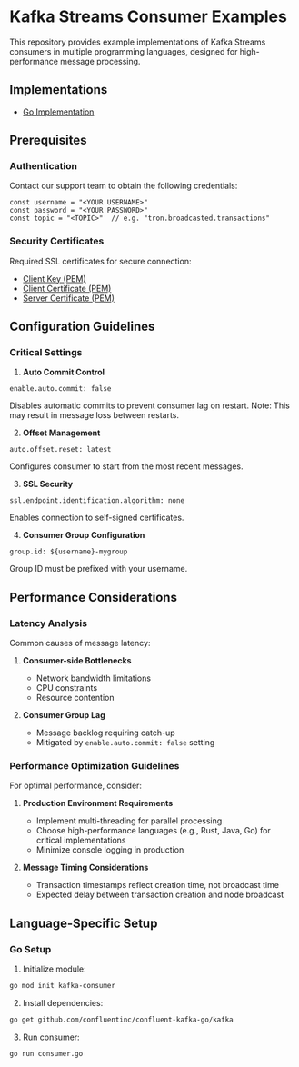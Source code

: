 # Kafka Streams Consumer Examples

This repository provides example implementations of Kafka Streams consumers in multiple programming languages, designed for high-performance message processing.

## Implementations

- [Go Implementation](./consumer.go)

## Prerequisites

### Authentication
Contact our support team to obtain the following credentials:
```
const username = "<YOUR USERNAME>"
const password = "<YOUR PASSWORD>"
const topic = "<TOPIC>"  // e.g. "tron.broadcasted.transactions"
```

### Security Certificates
Required SSL certificates for secure connection:
- [Client Key (PEM)](./client.key.pem)
- [Client Certificate (PEM)](./client.cer.pem)
- [Server Certificate (PEM)](./server.cer.pem)

## Configuration Guidelines

### Critical Settings

1. **Auto Commit Control**
```properties
enable.auto.commit: false
```
Disables automatic commits to prevent consumer lag on restart. Note: This may result in message loss between restarts.

2. **Offset Management**
```properties
auto.offset.reset: latest
```
Configures consumer to start from the most recent messages.

3. **SSL Security**
```properties
ssl.endpoint.identification.algorithm: none
```
Enables connection to self-signed certificates.

4. **Consumer Group Configuration**
```properties
group.id: ${username}-mygroup
```
Group ID must be prefixed with your username.

## Performance Considerations

### Latency Analysis

Common causes of message latency:

1. **Consumer-side Bottlenecks**
   - Network bandwidth limitations
   - CPU constraints
   - Resource contention

2. **Consumer Group Lag**
   - Message backlog requiring catch-up
   - Mitigated by `enable.auto.commit: false` setting

### Performance Optimization Guidelines

For optimal performance, consider:

1. **Production Environment Requirements**
   - Implement multi-threading for parallel processing
   - Choose high-performance languages (e.g., Rust, Java, Go) for critical implementations
   - Minimize console logging in production

2. **Message Timing Considerations**
   - Transaction timestamps reflect creation time, not broadcast time
   - Expected delay between transaction creation and node broadcast

## Language-Specific Setup

### Go Setup
1. Initialize module:
```bash
go mod init kafka-consumer
```

2. Install dependencies:
```bash
go get github.com/confluentinc/confluent-kafka-go/kafka
```

3. Run consumer:
```bash
go run consumer.go
```
